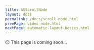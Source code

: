 ```yaml
---
title: ASScrollNode
layout: docs
permalink: /docs/scroll-node.html
prevPage: video-node.html
nextPage: automatic-layout-basics.html
---
```


<div>😑 This page is coming soon...</div>
